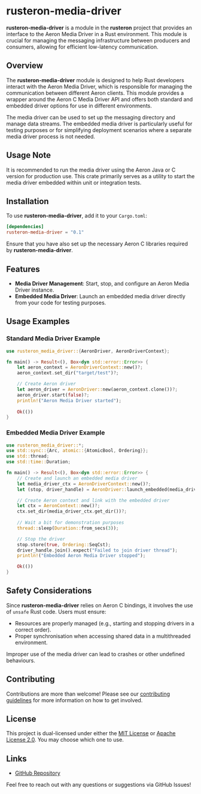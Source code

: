 # rusteron-media-driver

**rusteron-media-driver** is a module in the **rusteron** project that provides an interface to the Aeron Media Driver in a Rust environment. This module is crucial for managing the messaging infrastructure between producers and consumers, allowing for efficient low-latency communication.

## Overview

The **rusteron-media-driver** module is designed to help Rust developers interact with the Aeron Media Driver, which is responsible for managing the communication between different Aeron clients. This module provides a wrapper around the Aeron C Media Driver API and offers both standard and embedded driver options for use in different environments.

The media driver can be used to set up the messaging directory and manage data streams. The embedded media driver is particularly useful for testing purposes or for simplifying deployment scenarios where a separate media driver process is not needed.

## Usage Note

It is recommended to run the media driver using the Aeron Java or C version for production use. This crate primarily serves as a utility to start the media driver embedded within unit or integration tests.

## Installation

To use **rusteron-media-driver**, add it to your `Cargo.toml`:

```toml
[dependencies]
rusteron-media-driver = "0.1"
```

Ensure that you have also set up the necessary Aeron C libraries required by **rusteron-media-driver**.

## Features

- **Media Driver Management**: Start, stop, and configure an Aeron Media Driver instance.
- **Embedded Media Driver**: Launch an embedded media driver directly from your code for testing purposes.

## Usage Examples

### Standard Media Driver Example

```rust ,no_run
use rusteron_media_driver::{AeronDriver, AeronDriverContext};

fn main() -> Result<(), Box<dyn std::error::Error>> {
    let aeron_context = AeronDriverContext::new()?;
    aeron_context.set_dir("target/test")?;

    // Create Aeron driver
    let aeron_driver = AeronDriver::new(aeron_context.clone())?;
    aeron_driver.start(false)?;
    println!("Aeron Media Driver started");
    
    Ok(())
}
```

### Embedded Media Driver Example

```rust ,no_run
use rusteron_media_driver::*;
use std::sync::{Arc, atomic::{AtomicBool, Ordering}};
use std::thread;
use std::time::Duration;

fn main() -> Result<(), Box<dyn std::error::Error>> {
    // Create and launch an embedded media driver
    let media_driver_ctx = AeronDriverContext::new()?;
    let (stop, driver_handle) = AeronDriver::launch_embedded(media_driver_ctx.clone(), false);

    // Create Aeron context and link with the embedded driver
    let ctx = AeronContext::new()?;
    ctx.set_dir(media_driver_ctx.get_dir())?;
    
    // Wait a bit for demonstration purposes
    thread::sleep(Duration::from_secs(3));

    // Stop the driver
    stop.store(true, Ordering::SeqCst);
    driver_handle.join().expect("Failed to join driver thread");
    println!("Embedded Aeron Media Driver stopped");

    Ok(())
}
```

## Safety Considerations

Since **rusteron-media-driver** relies on Aeron C bindings, it involves the use of `unsafe` Rust code. Users must ensure:

- Resources are properly managed (e.g., starting and stopping drivers in a correct order).
- Proper synchronisation when accessing shared data in a multithreaded environment.

Improper use of the media driver can lead to crashes or other undefined behaviours.

## Contributing

Contributions are more than welcome! Please see our [contributing guidelines](https://github.com/mimran1980/rusteron/blob/main/CONTRIBUTING.md) for more information on how to get involved.

## License

This project is dual-licensed under either the [MIT License](https://opensource.org/licenses/MIT) or [Apache License 2.0](https://www.apache.org/licenses/LICENSE-2.0). You may choose which one to use.

## Links

- [GitHub Repository](https://github.com/mimran1980/rusteron)

Feel free to reach out with any questions or suggestions via GitHub Issues!

